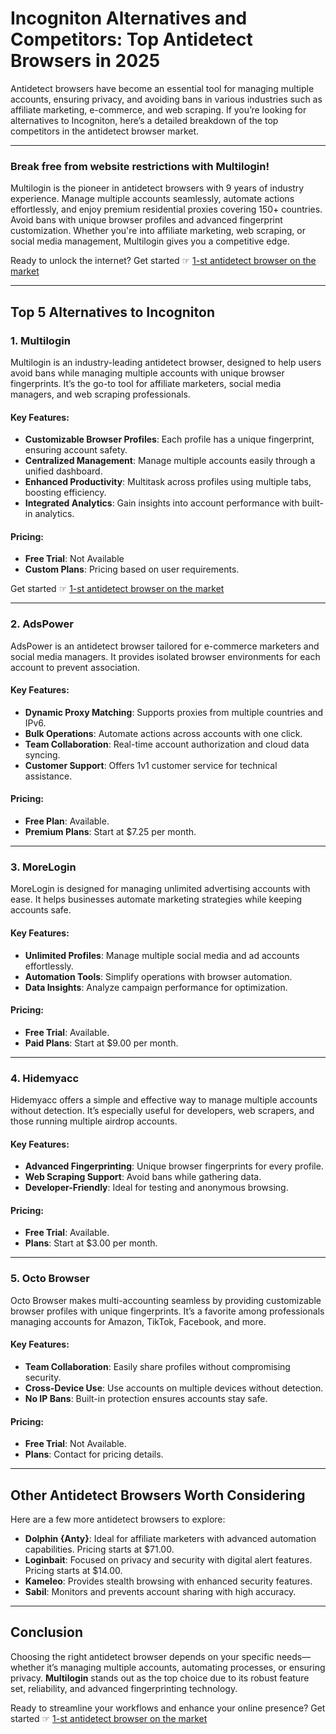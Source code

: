 # Incogniton Alternatives and Competitors: Top Antidetect Browsers in 2025

Antidetect browsers have become an essential tool for managing multiple accounts, ensuring privacy, and avoiding bans in various industries such as affiliate marketing, e-commerce, and web scraping. If you’re looking for alternatives to Incogniton, here’s a detailed breakdown of the top competitors in the antidetect browser market.

---

### Break free from website restrictions with Multilogin!

Multilogin is the pioneer in antidetect browsers with 9 years of industry experience. Manage multiple accounts seamlessly, automate actions effortlessly, and enjoy premium residential proxies covering 150+ countries. Avoid bans with unique browser profiles and advanced fingerprint customization. Whether you're into affiliate marketing, web scraping, or social media management, Multilogin gives you a competitive edge.

Ready to unlock the internet? Get started ☞ [1-st antidetect browser on the market](https://bit.ly/multIlogin)

---

## Top 5 Alternatives to Incogniton

### 1. **Multilogin**

Multilogin is an industry-leading antidetect browser, designed to help users avoid bans while managing multiple accounts with unique browser fingerprints. It’s the go-to tool for affiliate marketers, social media managers, and web scraping professionals.

#### Key Features:
- **Customizable Browser Profiles**: Each profile has a unique fingerprint, ensuring account safety.
- **Centralized Management**: Manage multiple accounts easily through a unified dashboard.
- **Enhanced Productivity**: Multitask across profiles using multiple tabs, boosting efficiency.
- **Integrated Analytics**: Gain insights into account performance with built-in analytics.

#### Pricing:
- **Free Trial**: Not Available  
- **Custom Plans**: Pricing based on user requirements.

Get started ☞ [1-st antidetect browser on the market](https://bit.ly/multIlogin)

---

### 2. **AdsPower**

AdsPower is an antidetect browser tailored for e-commerce marketers and social media managers. It provides isolated browser environments for each account to prevent association.

#### Key Features:
- **Dynamic Proxy Matching**: Supports proxies from multiple countries and IPv6.  
- **Bulk Operations**: Automate actions across accounts with one click.  
- **Team Collaboration**: Real-time account authorization and cloud data syncing.  
- **Customer Support**: Offers 1v1 customer service for technical assistance.  

#### Pricing:
- **Free Plan**: Available.  
- **Premium Plans**: Start at $7.25 per month.

---

### 3. **MoreLogin**

MoreLogin is designed for managing unlimited advertising accounts with ease. It helps businesses automate marketing strategies while keeping accounts safe.

#### Key Features:
- **Unlimited Profiles**: Manage multiple social media and ad accounts effortlessly.  
- **Automation Tools**: Simplify operations with browser automation.  
- **Data Insights**: Analyze campaign performance for optimization.  

#### Pricing:
- **Free Trial**: Available.  
- **Paid Plans**: Start at $9.00 per month.

---

### 4. **Hidemyacc**

Hidemyacc offers a simple and effective way to manage multiple accounts without detection. It’s especially useful for developers, web scrapers, and those running multiple airdrop accounts.

#### Key Features:
- **Advanced Fingerprinting**: Unique browser fingerprints for every profile.  
- **Web Scraping Support**: Avoid bans while gathering data.  
- **Developer-Friendly**: Ideal for testing and anonymous browsing.  

#### Pricing:
- **Free Trial**: Available.  
- **Plans**: Start at $3.00 per month.

---

### 5. **Octo Browser**

Octo Browser makes multi-accounting seamless by providing customizable browser profiles with unique fingerprints. It’s a favorite among professionals managing accounts for Amazon, TikTok, Facebook, and more.

#### Key Features:
- **Team Collaboration**: Easily share profiles without compromising security.  
- **Cross-Device Use**: Use accounts on multiple devices without detection.  
- **No IP Bans**: Built-in protection ensures accounts stay safe.  

#### Pricing:
- **Free Trial**: Not Available.  
- **Plans**: Contact for pricing details.

---

## Other Antidetect Browsers Worth Considering

Here are a few more antidetect browsers to explore:

- **Dolphin {Anty}**: Ideal for affiliate marketers with advanced automation capabilities. Pricing starts at $71.00.  
- **Loginbait**: Focused on privacy and security with digital alert features. Pricing starts at $14.00.  
- **Kameleo**: Provides stealth browsing with enhanced security features.  
- **Sabil**: Monitors and prevents account sharing with high accuracy.

---

## Conclusion

Choosing the right antidetect browser depends on your specific needs—whether it’s managing multiple accounts, automating processes, or ensuring privacy. **Multilogin** stands out as the top choice due to its robust feature set, reliability, and advanced fingerprinting technology.

Ready to streamline your workflows and enhance your online presence? Get started ☞ [1-st antidetect browser on the market](https://bit.ly/multIlogin)
